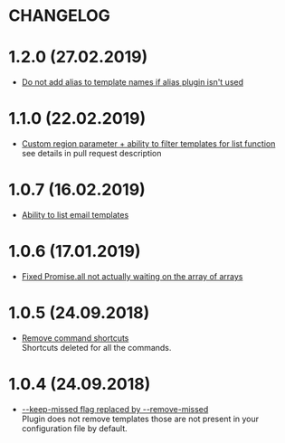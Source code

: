 CHANGELOG
========

# 1.2.0 (27.02.2019)
- [Do not add alias to template names if alias plugin isn't used](https://github.com/haftahave/serverless-ses-template/pull/11)

# 1.1.0 (22.02.2019)
- [Custom region parameter + ability to filter templates for list function](https://github.com/haftahave/serverless-ses-template/pull/9) \
    see details in pull request description

# 1.0.7 (16.02.2019)
- [Ability to list email templates](https://github.com/haftahave/serverless-ses-template/pull/7)

# 1.0.6 (17.01.2019)
- [Fixed Promise.all not actually waiting on the array of arrays](https://github.com/haftahave/serverless-ses-template/pull/6)

# 1.0.5 (24.09.2018)
- [Remove command shortcuts](https://github.com/haftahave/serverless-ses-template/pull/4) \
   Shortcuts deleted for all the commands.

# 1.0.4 (24.09.2018)
- [--keep-missed flag replaced by --remove-missed](https://github.com/haftahave/serverless-ses-template/pull/2) \
   Plugin does not remove templates those are not present in your configuration file by default.
